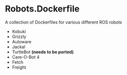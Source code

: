 # Robots.Dockerfile

A collection of Dockerfiles for various different ROS robots

* Kobuki
* Grizzly
* Autoware
* Jackal
* TurtleBot **(needs to be ported)**
* Care-O-Bot 4
* Fetch
* Freight
